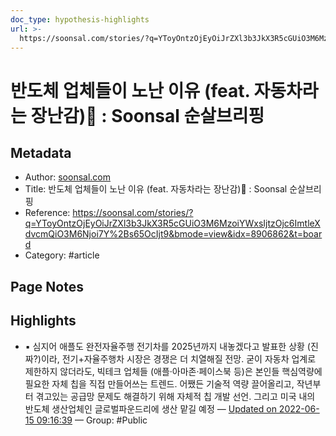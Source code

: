 ```yaml
---
doc_type: hypothesis-highlights
url: >-
  https://soonsal.com/stories/?q=YToyOntzOjEyOiJrZXl3b3JkX3R5cGUiO3M6MzoiYWxsIjtzOjc6ImtleXdvcmQiO3M6Njoi7Y%2Bs65OcIjt9&bmode=view&idx=8906862&t=board
---
```


# 반도체 업체들이 노난 이유 (feat. 자동차라는 장난감)🚗 : Soonsal 순살브리핑

## Metadata
- Author: [soonsal.com]()
- Title: 반도체 업체들이 노난 이유 (feat. 자동차라는 장난감)🚗 : Soonsal 순살브리핑
- Reference: https://soonsal.com/stories/?q=YToyOntzOjEyOiJrZXl3b3JkX3R5cGUiO3M6MzoiYWxsIjtzOjc6ImtleXdvcmQiO3M6Njoi7Y%2Bs65OcIjt9&bmode=view&idx=8906862&t=board
- Category: #article

## Page Notes
## Highlights
- ▪ 심지어 애플도 완전자율주행 전기차를 2025년까지 내놓겠다고 발표한 상황 (진짜?)이라, 전기+자율주행차 시장은 경쟁은 더 치열해질 전망. 굳이 자동차 업계로 제한하지 않더라도, 빅테크 업체들 (애플·아마존·페이스북 등)은 본인들 핵심역량에 필요한 자체 칩을 직접 만들어쓰는 트렌드. 어쨌든 기술적 역량 끌어올리고, 작년부터 겪고있는 공급망 문제도 해결하기 위해 자체적 칩 개발 선언. 그리고 미국 내의 반도체 생산업체인 글로벌파운드리에 생산 맡길 예정 — [Updated on 2022-06-15 09:16:39](https://hyp.is/bQRVoOxAEeyvrwsdJS58jw/soonsal.com/stories/?q=YToyOntzOjEyOiJrZXl3b3JkX3R5cGUiO3M6MzoiYWxsIjtzOjc6ImtleXdvcmQiO3M6Njoi7Y%2Bs65OcIjt9&bmode=view&idx=8906862&t=board) — Group: #Public



